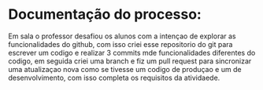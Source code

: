 # Documentação do processo:
Em sala o professor desafiou os alunos com a intençao de explorar as funcionalidades do github, com isso criei esse repositorio do git para escrever um codigo e realizar 3 commits mde funcionalidades diferentes do codigo, em seguida criei uma branch e fiz um pull request para sincronizar uma atualizaçao nova como se tivesse um codigo de produçao e um de desenvolvimento, com isso completa os requisitos da atividaede. 
